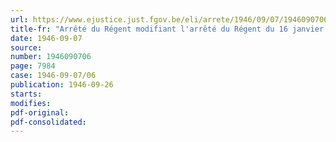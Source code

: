 ```yaml
---
url: https://www.ejustice.just.fgov.be/eli/arrete/1946/09/07/1946090706/justel
title-fr: "Arrêté du Régent modifiant l'arrêté du Régent du 16 janvier 1945 concernant le fonctionnement de l'Office national de Sécurité sociale"
date: 1946-09-07
source:
number: 1946090706
page: 7984
case: 1946-09-07/06
publication: 1946-09-26
starts:
modifies:
pdf-original:
pdf-consolidated:
---
```


